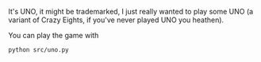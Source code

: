 It's UNO, it might be trademarked, I just really wanted to play some UNO (a variant of Crazy Eights, if you've never played UNO you heathen).

You can play the game with 

    python src/uno.py
